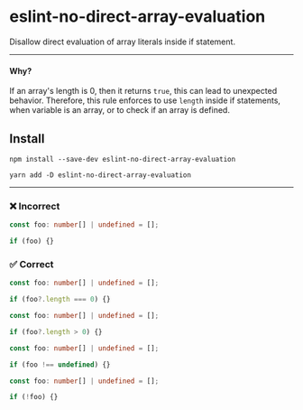 # eslint-no-direct-array-evaluation

Disallow direct evaluation of array literals inside if statement.

---

#### Why?
If an array's length is 0, then it returns `true`, this can lead to unexpected behavior. 
Therefore, this rule enforces to use `length` inside if statements, when variable is an array,
or to check if an array is defined.

## Install

```
npm install --save-dev eslint-no-direct-array-evaluation
```

```
yarn add -D eslint-no-direct-array-evaluation
```

---

### ❌ Incorrect

```ts
const foo: number[] | undefined = [];

if (foo) {}
```

### ✅ Correct

```ts
const foo: number[] | undefined = [];

if (foo?.length === 0) {}
```

```ts
const foo: number[] | undefined = [];

if (foo?.length > 0) {}
```

```ts
const foo: number[] | undefined = [];

if (foo !== undefined) {}
```

```ts
const foo: number[] | undefined = [];

if (!foo) {}
```
